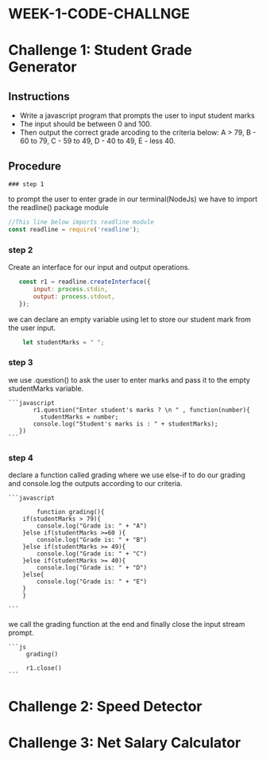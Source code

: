 # WEEK-1-CODE-CHALLNGE

# Challenge 1: Student Grade Generator

  ## Instructions
   
   * Write a javascript program that prompts the user to input student marks
   * The input should be between 0 and 100.
   * Then output the correct grade arcoding to the criteria below: 
        A > 79, B - 60 to 79, C -  59 to 49, D - 40 to 49, E - less 40.

  ## Procedure

    ### step 1
   to prompt the user to enter grade in our terminal(NodeJs) we have to import the readline() package module

   ```javascript
   //This line below imports readline module
   const readline = require('readline');
   ```
   ### step 2
   Create an interface for our input and output operations.

   ```javascript
      const r1 = readline.createInterface({
          input: process.stdin,
          output: process.stdout,
      });
   ```
 we can declare an empty variable using let to store our student mark from the user input.

   ```javascript
       let studentMarks = " ";
   ```
   ### step 3

we use .question() to ask the user to enter marks and pass it to the empty studentMarks variable.

    ```javascript
           r1.question("Enter student's marks ? \n " , function(number){
             studentMarks = number;
           console.log("Student's marks is : " + studentMarks);
       })
    ```
### step 4

declare a function called grading where we use else-if to do our grading and console.log the outputs according to our criteria.

    ```javascript

            function grading(){
        if(studentMarks > 79){
            console.log("Grade is: " + "A")
        }else if(studentMarks >=60 ){
            console.log("Grade is: " + "B")
        }else if(studentMarks >= 49){
            console.log("Grade is: " + "C")
        }else if(studentMarks >= 40){
            console.log("Grade is: " + "D")
        }else{
            console.log("Grade is: " + "E")
        }
        }

    ```
we call the grading function at the end and finally close the input stream prompt.

    ```js
         grading()

         r1.close()
    ```



# Challenge 2: Speed Detector

# Challenge 3: Net Salary Calculator